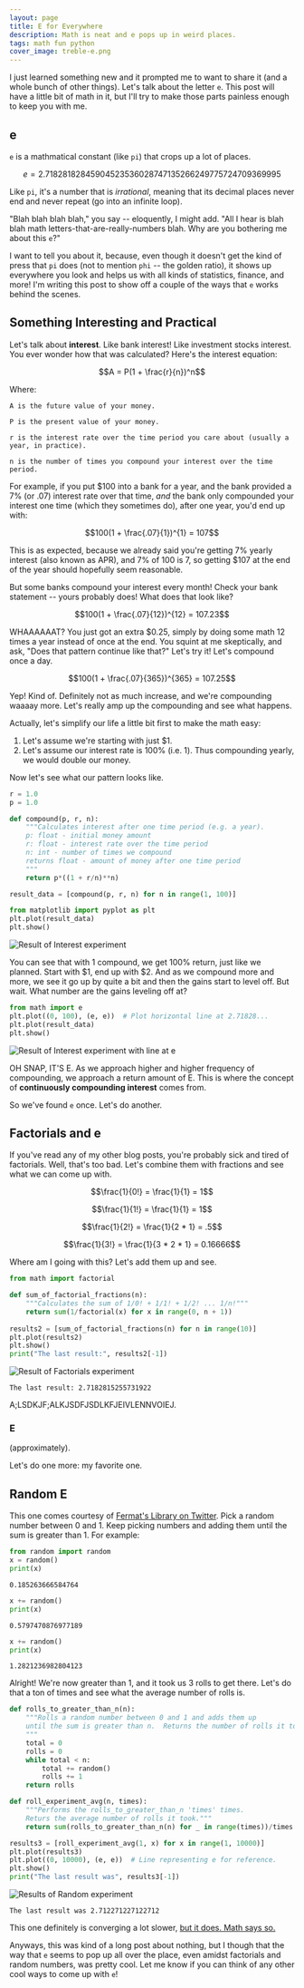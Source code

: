 ```yaml
---
layout: page
title: E for Everywhere
description: Math is neat and e pops up in weird places.
tags: math fun python
cover_image: treble-e.png
---
```


I just learned something new and it prompted me to want to share it (and a whole bunch of other things).  Let's talk about the letter `e`.  This post will have a little bit of math in it, but I'll try to make those parts painless enough to keep you with me.

## e

`e` is a mathmatical constant (like `pi`) that crops up a lot of places.

$$e = 2.71828182845904523536028747135266249775724709369995$$

Like `pi`, it's a number that is *irrational*, meaning that its decimal places never end and never repeat (go into an infinite loop).

"Blah blah blah blah," you say -- eloquently, I might add.  "All I hear is blah blah math letters-that-are-really-numbers blah.  Why are you bothering me about this `e`?"

I want to tell you about it, because, even though it doesn't get the kind of press that `pi` does (not to mention `phi` -- the golden ratio), it shows up everywhere you look and helps us with all kinds of statistics, finance, and more!  I'm writing this post to show off a couple of the ways that `e` works behind the scenes.

## Something Interesting and Practical

Let's talk about **interest**.  Like bank interest!  Like investment stocks interest.  You ever wonder how that was calculated?  Here's the interest equation:

$$A = P(1 + \frac{r}{n})^n$$

Where:

    A is the future value of your money.

    P is the present value of your money.

    r is the interest rate over the time period you care about (usually a year, in practice).

    n is the number of times you compound your interest over the time period.
    
For example, if you put $100 into a bank for a year, and the bank provided a 7% (or .07) interest rate over that time, *and* the bank only compounded your interest one time (which they sometimes do), after one year, you'd end up with:

$$100(1 + \frac{.07}{1})^{1} = 107$$

This is as expected, because we already said you're getting 7% yearly interest (also known as APR), and 7% of 100 is 7, so getting $107 at the end of the year should hopefully seem reasonable.

But some banks compound your interest every month!  Check your bank statement -- yours probably does!  What does that look like?

$$100(1 + \frac{.07}{12})^{12} = 107.23$$

WHAAAAAAT?  You just got an extra $0.25, simply by doing some math 12 times a year instead of once at the end.  You squint at me skeptically, and ask, "Does that pattern continue like that?"  Let's try it!  Let's compound once a day.

$$100(1 + \frac{.07}{365})^{365} = 107.25$$

Yep!  Kind of.  Definitely not as much increase, and we're compounding waaaay more.  Let's really amp up the compounding and see what happens.

Actually, let's simplify our life a little bit first to make the math easy:

1. Let's assume we're starting with just $1.
2. Let's assume our interest rate is 100% (i.e. 1).  Thus compounding yearly, we would double our money.

Now let's see what our pattern looks like.


```python
r = 1.0
p = 1.0

def compound(p, r, n):
    """Calculates interest after one time period (e.g. a year).
    p: float - initial money amount
    r: float - interest rate over the time period
    n: int - number of times we compound
    returns float - amount of money after one time period
    """
    return p*((1 + r/n)**n)

result_data = [compound(p, r, n) for n in range(1, 100)]

```


```python
from matplotlib import pyplot as plt
plt.plot(result_data)
plt.show()
```


![Result of Interest experiment](/img/e-interest.png)


You can see that with 1 compound, we get 100% return, just like we planned.  Start with $1, end up with $2.  And as we compound more and more, we see it go up by quite a bit and then the gains start to level off.  But wait.  What number are the gains leveling off at?


```python
from math import e
plt.plot((0, 100), (e, e))  # Plot horizontal line at 2.71828...
plt.plot(result_data)
plt.show()
```


![Result of Interest experiment with line at e](/img/e-interest-with-line.png)


OH SNAP, IT'S E.  As we approach higher and higher frequency of compounding, we approach a return amount of E.  This is where the concept of **continuously compounding interest** comes from.

So we've found `e` once.  Let's do another.

## Factorials and e

If you've read any of my other blog posts, you're probably sick and tired of factorials.  Well, that's too bad.  Let's combine them with fractions and see what we can come up with.

$$\frac{1}{0!} = \frac{1}{1} = 1$$

$$\frac{1}{1!} = \frac{1}{1} = 1$$

$$\frac{1}{2!} = \frac{1}{2 * 1} = .5$$

$$\frac{1}{3!} = \frac{1}{3 * 2 * 1} = 0.16666$$

Where am I going with this?  Let's add them up and see.


```python
from math import factorial

def sum_of_factorial_fractions(n):
    """Calculates the sum of 1/0! + 1/1! + 1/2! ... 1/n!"""
    return sum(1/factorial(x) for x in range(0, n + 1))
               
results2 = [sum_of_factorial_fractions(n) for n in range(10)]
plt.plot(results2)
plt.show()
print("The last result:", results2[-1])
```


![Result of Factorials experiment](/img/e-factorials.png)


    The last result: 2.7182815255731922


A;LSDKJF;ALKJSDFJSDLKFJEIVLENNVOIEJ.

### E

(approximately).

Let's do one more: my favorite one.

## Random E

This one comes courtesy of [Fermat's Library on Twitter](https://twitter.com/fermatslibrary).  Pick a random number between 0 and 1.  Keep picking numbers and adding them until the sum is greater than 1.  For example:


```python
from random import random
x = random()
print(x)
```

    0.185263666584764



```python
x += random()
print(x)
```

    0.5797470876977189



```python
x += random()
print(x)
```

    1.2821236982804123


Alright!  We're now greater than 1, and it took us 3 rolls to get there.  Let's do that a ton of times and see what the average number of rolls is.


```python
def rolls_to_greater_than_n(n):
    """Rolls a random number between 0 and 1 and adds them up
    until the sum is greater than n.  Returns the number of rolls it took.
    """
    total = 0
    rolls = 0
    while total < n:
        total += random()
        rolls += 1
    return rolls

def roll_experiment_avg(n, times):
    """Performs the rolls_to_greater_than_n 'times' times.
    Returs the average number of rolls it took."""
    return sum(rolls_to_greater_than_n(n) for _ in range(times))/times

results3 = [roll_experiment_avg(1, x) for x in range(1, 10000)]
plt.plot(results3)
plt.plot((0, 10000), (e, e))  # Line representing e for reference.
plt.show()
print("The last result was", results3[-1])
```


![Results of Random experiment](/img/e-random.png)


    The last result was 2.712271227122712


This one definitely is converging a lot slower, [but it does.  Math says so.](https://twitter.com/fermatslibrary/status/924263998589145090)

Anyways, this was kind of a long post about nothing, but I though that the way that `e` seems to pop up all over the place, even amidst factorials and random numbers, was pretty cool.  Let me know if you can think of any other cool ways to come up with `e`!
